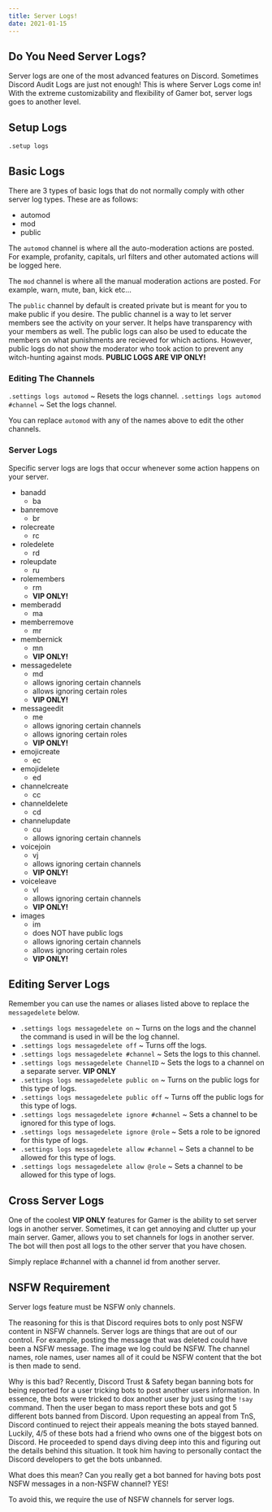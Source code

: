```yaml
---
title: Server Logs!
date: 2021-01-15
---
```


## Do You Need Server Logs?

Server logs are one of the most advanced features on Discord. Sometimes Discord Audit Logs are just not enough! This is where Server Logs come in! With the extreme customizability and flexibility of Gamer bot, server logs goes to another level.

## Setup Logs

`.setup logs`

## Basic Logs

There are 3 types of basic logs that do not normally comply with other server log types. These are as follows:

- automod
- mod
- public

The `automod` channel is where all the auto-moderation actions are posted. For example, profanity, capitals, url filters and other automated actions will be logged here.

The `mod` channel is where all the manual moderation actions are posted. For example, warn, mute, ban, kick etc...

The `public` channel by default is created private but is meant for you to make public if you desire. The public channel is a way to let server members see the activity on your server. It helps have transparency with your members as well. The public logs can also be used to educate the members on what punishments are recieved for which actions. However, public logs do not show the moderator who took action to prevent any witch-hunting against mods. **PUBLIC LOGS ARE VIP ONLY!**

### Editing The Channels

`.settings logs automod` ~ Resets the logs channel.
`.settings logs automod #channel` ~ Set the logs channel.

You can replace `automod` with any of the names above to edit the other channels.

### Server Logs

Specific server logs are logs that occur whenever some action happens on your server.

- banadd
  - ba
- banremove
  - br
- rolecreate
  - rc
- roledelete
  - rd
- roleupdate
  - ru
- rolemembers
  - rm
  - **VIP ONLY!**
- memberadd
  - ma
- memberremove
  - mr
- membernick
  - mn
  - **VIP ONLY!**
- messagedelete
  - md
  - allows ignoring certain channels
  - allows ignoring certain roles
  - **VIP ONLY!**
- messageedit
  - me
  - allows ignoring certain channels
  - allows ignoring certain roles
  - **VIP ONLY!**
- emojicreate
  - ec
- emojidelete
  - ed
- channelcreate
  - cc
- channeldelete
  - cd
- channelupdate
  - cu
  - allows ignoring certain channels
- voicejoin
  - vj
  - allows ignoring certain channels
  - **VIP ONLY!**
- voiceleave
  - vl
  - allows ignoring certain channels
  - **VIP ONLY!**
- images
  - im
  - does NOT have public logs
  - allows ignoring certain channels
  - allows ignoring certain roles
  - **VIP ONLY!**

## Editing Server Logs

Remember you can use the names or aliases listed above to replace the `messagedelete` below.

- `.settings logs messagedelete on` ~ Turns on the logs and the channel the command is used in will be the log channel.
- `.settings logs messagedelete off` ~ Turns off the logs.
- `.settings logs messagedelete #channel` ~ Sets the logs to this channel.
- `.settings logs messagedelete ChannelID` ~ Sets the logs to a channel on a separate server. **VIP ONLY**
- `.settings logs messagedelete public on` ~ Turns on the public logs for this type of logs.
- `.settings logs messagedelete public off` ~ Turns off the public logs for this type of logs.
- `.settings logs messagedelete ignore #channel` ~ Sets a channel to be ignored for this type of logs. 
- `.settings logs messagedelete ignore @role` ~ Sets a role to be ignored for this type of logs.
- `.settings logs messagedelete allow #channel` ~ Sets a channel to be allowed for this type of logs.
- `.settings logs messagedelete allow @role` ~ Sets a channel to be allowed for this type of logs.

## Cross Server Logs

One of the coolest **VIP ONLY** features for Gamer is the ability to set server logs in another server. Sometimes, it can get annoying and clutter up your main server. Gamer, allows you to set channels for logs in another server. The bot will then post all logs to the other server that you have chosen.

Simply replace #channel with a channel id from another server.

## NSFW Requirement

Server logs feature must be NSFW only channels.

The reasoning for this is that Discord requires bots to only post NSFW content in NSFW channels. Server logs are things that are out of our control. For example, posting the message that was deleted could have been a NSFW message. The image we log could be NSFW. The channel names, role names, user names all of it could be NSFW content that the bot is then made to send.

Why is this bad? Recently, Discord Trust & Safety began banning bots for being reported for a user tricking bots to post another users information. In essence, the bots were tricked to dox another user by just using the `!say` command. Then the user began to mass report these bots and got 5 different bots banned from Discord. Upon requesting an appeal from TnS, Discord continued to reject their appeals meaning the bots stayed banned. Luckily, 4/5 of these bots had a friend who owns one of the biggest bots on Discord. He proceeded to spend days diving deep into this and figuring out the details behind this situation. It took him having to personally contact the Discord developers to get the bots unbanned.

What does this mean? Can you really get a bot banned for having bots post NSFW messages in a non-NSFW channel? YES!

To avoid this, we require the use of NSFW channels for server logs.
